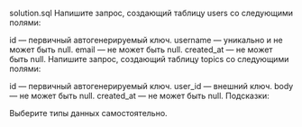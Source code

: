 solution.sql
Напишите запрос, создающий таблицу users со следующими полями:

id — первичный автогенерируемый ключ.
username — уникально и не может быть null.
email — не может быть null.
created_at — не может быть null.
Напишите запрос, создающий таблицу topics со следующими полями:

id — первичный автогенерируемый ключ.
user_id — внешний ключ.
body — не может быть null.
created_at — не может быть null.
Подсказки:

Выберите типы данных самостоятельно.